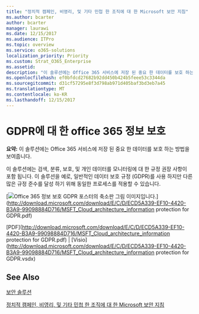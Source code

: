```yaml
---
title: "정치적 캠페인, 비영리, 및 기타 민첩 한 조직에 대 한 Microsoft 보안 지침"
ms.author: bcarter
author: bcarter
manager: laurawi
ms.date: 12/15/2017
ms.audience: ITPro
ms.topic: overview
ms.service: o365-solutions
localization_priority: Priority
ms.custom: Strat_O365_Enterprise
ms.assetid: 
description: "이 솔루션에는 Office 365 서비스에 저장 된 중요 한 데이터를 보호 하는 방법을 보여줍니다."
ms.openlocfilehash: ef0bfdcd27682b92dd450b424b5feee53c3344da
ms.sourcegitcommit: d31cf57295e8f3d798ab971d405baf3bd3eb7a45
ms.translationtype: MT
ms.contentlocale: ko-KR
ms.lasthandoff: 12/15/2017
---
```

# <a name="office-365-information-protection-for-gdpr"></a>GDPR에 대 한 office 365 정보 보호

 **요약:** 이 솔루션에는 Office 365 서비스에 저장 된 중요 한 데이터를 보호 하는 방법을 보여줍니다.
  
이 솔루션에는 검색, 분류, 보호, 및 개인 데이터를 모니터링에 대 한 규정 권장 사항이 포함 됩니다. 이 솔루션을 예로, 일반적인 데이터 보호 규정 (GDPR)를 사용 하지만 다른 많은 규정 준수를 달성 하기 위해 동일한 프로세스를 적용할 수 있습니다.

[![Office 365 정보 보호 GDPR 포스터의 축소판 그림 이미지입니다.](images/InfoProtectGDPR_Poster/o365infoprotectforgdpr_thumb.png)](http://download.microsoft.com/download/E/C/D/ECD5A339-EF10-4420-B3A9-99098884D716/MSFT_Cloud_architecture_information protection for GDPR.pdf)
  
[PDF](http://download.microsoft.com/download/E/C/D/ECD5A339-EF10-4420-B3A9-99098884D716/MSFT_Cloud_architecture_information protection for GDPR.pdf)  | [Visio](http://download.microsoft.com/download/E/C/D/ECD5A339-EF10-4420-B3A9-99098884D716/MSFT_Cloud_architecture_information protection for GDPR.vsdx)
  

## <a name="see-also"></a>See Also

[보안 솔루션](security-solutions.md)
  
[정치적 캠페인, 비영리, 및 기타 민첩 한 조직에 대 한 Microsoft 보안 지침](microsoft-security-guidance-for-political-campaigns-nonprofits-and-other-agile-o.md)





